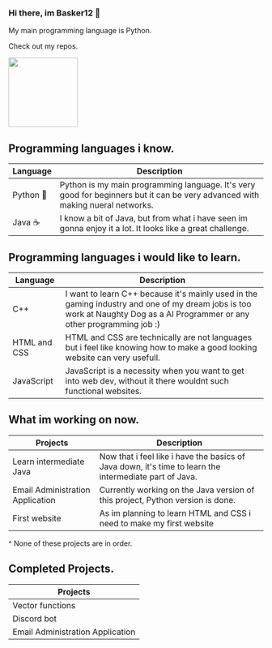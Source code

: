 ### Hi there, im Basker12 👋

My main programming language is Python.

Check out my repos.

   <img align="" height="137px" weight="2000" src="https://github-readme-stats.vercel.app/api/top-langs/?username=Basker12&langs_count=8&&hide_title=true&hide_border=true&layout=compact&bg_color=0,73FA79,73FDFF,D783FF&theme=graywhite"/>
</a>

Programming languages i know.
--------------------------------------------------------------------------------------------------------------------------------------------------------------------------------
| Language | Description |
| --- | --- |
| Python 🐍 | Python is my main programming language. It's very good for beginners but it can be very advanced with making nueral networks. |
| Java ☕ | I know a bit of Java, but from what i have seen im gonna enjoy it a lot. It looks like a great challenge. |

Programming languages i would like to learn.
--------------------------------------------------------------------------------------------------------------------------------------------------------------------------------
| Language | Description |
| --- | --- |
| C++ | I want to learn C++ because it's mainly used in the gaming industry and one of my dream jobs is too work at Naughty Dog as a AI Programmer or any other programming job :) |
| HTML and CSS | HTML and CSS are technically are not languages but i feel like knowing how to make a good looking website can very usefull. |
| JavaScript | JavaScript is a necessity when you want to get into web dev, without it there wouldnt such functional websites. |

What im working on now.
--------------------------------------------------------------------------------------------------------------------------------------------------------------------------------
| Projects | Description |
| --- | --- |
| Learn intermediate Java | Now that i feel like i have the basics of Java down, it's time to learn the intermediate part of Java. |
| Email Administration Application | Currently working on the Java version of this project, Python version is done. |
| First website | As im planning to learn HTML and CSS i need to make my first website |

^ None of these projects are in order.

Completed Projects.
------------------------------------------------------------------------------------------------------------------------------------------------------------------------------
| Projects |
| --- |
| Vector functions |
| Discord bot |
| Email Administration Application |
